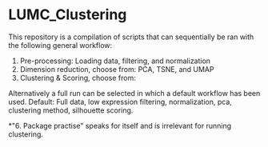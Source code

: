 # LUMC_Clustering

This repository is a compilation of scripts that can sequentially be ran with the following general workflow:
1. Pre-processing: Loading data, filtering, and normalization
2. Dimension reduction, choose from: PCA, TSNE, and UMAP
3. Clustering & Scoring, choose from: 

Alternatively a full run can be selected in which a default workflow has been used.
Default: Full data, low expression filtering, normalization, pca, clustering method, silhouette scoring.

*"6. Package practise" speaks for itself and is irrelevant for running clustering.
